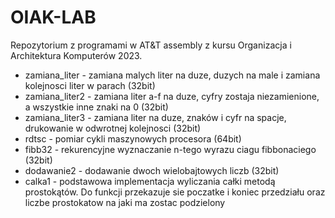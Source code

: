 # OIAK-LAB
Repozytorium z programami w AT&T assembly z kursu Organizacja i Architektura Komputerów 2023.
* zamiana_liter - zamiana malych liter na duze, duzych na male i zamiana kolejnosci liter w parach (32bit)
* zamiana_liter2 - zamiana liter a-f na duze, cyfry zostaja niezamienione, a wszystkie inne znaki na 0 (32bit)
* zamiana_liter3 - zamiana liter na duze, znaków i cyfr na spacje, drukowanie w odwrotnej kolejnosci (32bit)
* rdtsc - pomiar cykli maszynowych procesora  (64bit)
* fibb32 - rekurencyjne wyznaczanie n-tego wyrazu ciagu fibbonaciego  (32bit)
* dodawanie2 - dodawanie dwoch wielobajtowych liczb (32bit)
* calka1 - podstawowa implementacja wyliczania całki metodą prostokątów. Do funkcji przekazuje sie poczatke i koniec przedziału oraz liczbe prostokatow na jaki ma zostac podzielony
